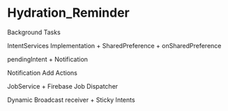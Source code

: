 # Hydration_Reminder
Background Tasks

IntentServices Implementation + SharedPreference + onSharedPreference

pendingIntent + Notification

Notification Add Actions

JobService + Firebase Job Dispatcher
	
Dynamic Broadcast receiver + Sticky Intents
